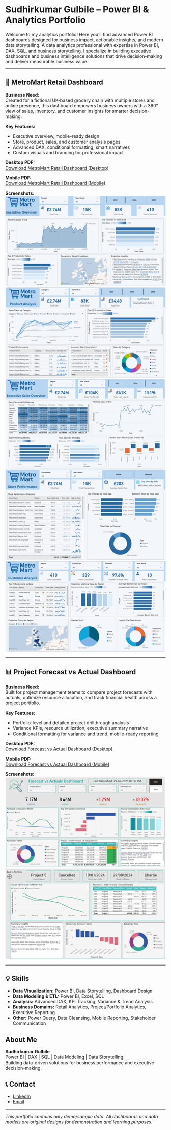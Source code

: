 # Sudhirkumar Gulbile – Power BI & Analytics Portfolio

Welcome to my analytics portfolio! Here you’ll find advanced Power BI dashboards designed for business impact, actionable insights, and modern data storytelling. A data analytics professional with expertise in Power BI, DAX, SQL, and business storytelling. I specialize in building executive dashboards and business intelligence solutions that drive decision-making and deliver measurable business value.

---

## 🏬 MetroMart Retail Dashboard

**Business Need:**  
Created for a fictional UK-based grocery chain with multiple stores and online presence, this dashboard empowers business owners with a 360° view of sales, inventory, and customer insights for smarter decision-making.

**Key Features:**  
- Executive overview, mobile-ready design
- Store, product, sales, and customer analysis pages
- Advanced DAX, conditional formatting, smart narratives
- Custom visuals and branding for professional impact

**Desktop PDF:**  
[Download MetroMart Retail Dashboard (Desktop)](https://github.com/sudhir09-portfolio/sudhirkumar-portfolio/blob/main/MetroMart%20Retail%20Dashboard_Desktop.pdf)

**Mobile PDF:**  
[Download MetroMart Retail Dashboard (Mobile)](https://github.com/sudhir09-portfolio/sudhirkumar-portfolio/blob/main/MetroMart%20Retail%20Dashboard_mobile.pdf)

**Screenshots:**  
![Master Summary](https://github.com/sudhir09-portfolio/sudhirkumar-portfolio/blob/main/MetroMart%20Master%20Summary.png)  
![Product Analysis](https://github.com/sudhir09-portfolio/sudhirkumar-portfolio/blob/main/MetroMart%20Product%20Analysis.png)  
![Sales Trends](https://github.com/sudhir09-portfolio/sudhirkumar-portfolio/blob/main/MetroMart%20Sales%20Trends.png)  
![Store Performance](https://github.com/sudhir09-portfolio/sudhirkumar-portfolio/blob/main/MetroMart%20Store%20Performance.png)  
![Customer Analysis](https://github.com/sudhir09-portfolio/sudhirkumar-portfolio/blob/main/MetroMart%20Customer%20Analysis.png)

---

## 📊 Project Forecast vs Actual Dashboard

**Business Need:**  
Built for project management teams to compare project forecasts with actuals, optimize resource allocation, and track financial health across a project portfolio.

**Key Features:**  
- Portfolio-level and detailed project drillthrough analysis
- Variance KPIs, resource utilization, executive summary narrative
- Conditional formatting for variance and trend, mobile-ready reporting

**Desktop PDF:**  
[Download Forecast vs Actual Dashboard (Desktop)](https://github.com/sudhir09-portfolio/sudhirkumar-portfolio/blob/main/Project%20Forecast%20vs%20Actual%20Dashboard_Desktop.pdf)

**Mobile PDF:**  
[Download Forecast vs Actual Dashboard (Mobile)](https://github.com/sudhir09-portfolio/sudhirkumar-portfolio/blob/main/Project%20Forecast%20vs%20Actual%20Dashboard_Mob.pdf)

**Screenshots:**  
![Portfolio Overview](https://github.com/sudhir09-portfolio/sudhirkumar-portfolio/blob/main/Forecast%20Vs%20Actuals.png)  
![Project Detail View](https://github.com/sudhir09-portfolio/sudhirkumar-portfolio/blob/main/Project%20Specific.png)

---
## 💡 Skills

- **Data Visualization:** Power BI, Data Storytelling, Dashboard Design
- **Data Modeling & ETL:** Power BI, Excel, SQL
- **Analysis:** Advanced DAX, KPI Tracking, Variance & Trend Analysis
- **Business Domains:** Retail Analytics, Project/Portfolio Analytics, Executive Reporting
- **Other:** Power Query, Data Cleansing, Mobile Reporting, Stakeholder Communication

## About Me

**Sudhirkumar Gulbile**  
Power BI | DAX | SQL | Data Modeling | Data Storytelling  
Building data-driven solutions for business performance and executive decision-making.

## 📞 Contact

- [LinkedIn](https://linkedin.com/in/sudhirkumar-gulbile-27a098189)
- [Email](mailto:sudhir.gulbile@gmail.com)

---

*This portfolio contains only demo/sample data. All dashboards and data models are original designs for demonstration and learning purposes.*
